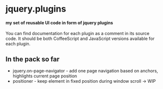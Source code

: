 jquery.plugins
==============
#### my set of reusable UI code in form of jquery plugins ####

You can find documentation for each plugin as a comment in its source code. It should be both CoffeeScript and JavaScript versions available for each plugin.

In the pack so far
------------------

-   jquery.on-page-navigator - add one page navigation based on anchors, highlights current page position
-	positioner - keep element in fixed position during window scroll -> WIP